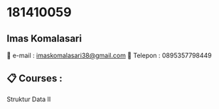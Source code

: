 # 181410059
## Imas Komalasari
:e-mail: e-mail : imaskomalasari38@gmail.com
:iphone: Telepon : 0895357798449
## :clipboard: Courses :
Struktur Data II
